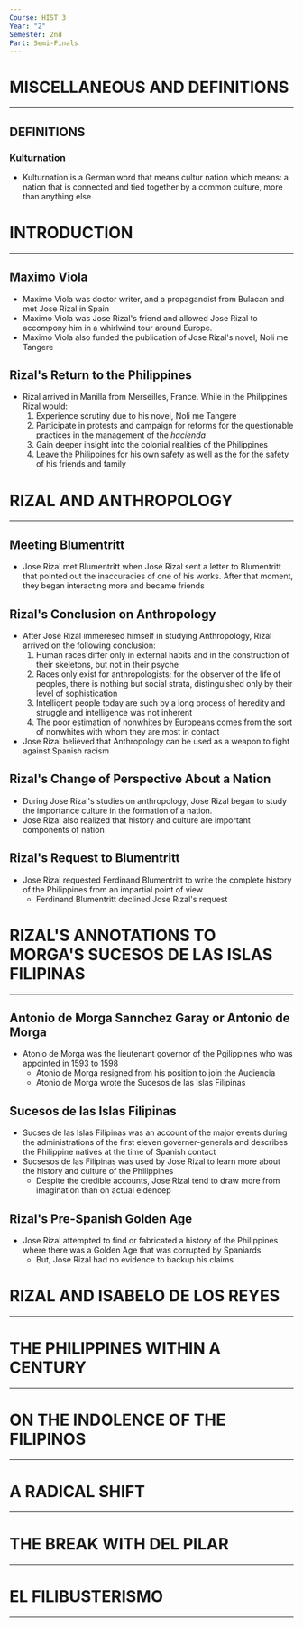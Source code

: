 ```yaml
---
Course: HIST 3
Year: "2"
Semester: 2nd
Part: Semi-Finals
---
```

# MISCELLANEOUS AND DEFINITIONS
---
## DEFINITIONS
### Kulturnation
- Kulturnation is a German word that means cultur nation which means: a nation that is connected and tied together by a common culture, more than anything else
# INTRODUCTION
---
## Maximo Viola
- Maximo Viola was doctor writer, and a propagandist from Bulacan and met Jose Rizal in Spain
- Maximo Viola was Jose Rizal's friend and allowed Jose Rizal to accompony him in a whirlwind tour around Europe.
- Maximo Viola also funded the publication of Jose Rizal's novel, Noli me Tangere
## Rizal's Return to the Philippines
- Rizal arrived in Manilla from Merseilles, France. While in the Philippines Rizal would:
	1. Experience scrutiny due to his novel, Noli me Tangere
	2. Participate in protests and campaign for reforms for the questionable practices in the management of the *hacienda*
	3. Gain deeper insight into the colonial realities of the Philippines
	4. Leave the Philippines for his own safety as well as the for the safety of his friends and family
# RIZAL AND ANTHROPOLOGY
---
## Meeting Blumentritt
- Jose Rizal met Blumentritt when Jose Rizal sent a letter to Blumentritt that pointed out the inaccuracies of one of his works. After that moment, they began interacting more and became friends 
## Rizal's Conclusion  on Anthropology
- After Jose Rizal immeresed himself in studying Anthropology, Rizal arrived on the following conclusion:
	1. Human races differ only in external habits and in the construction of their skeletons, but not in their psyche
	2. Races only exist for anthropologists; for the observer of the life of peoples, there is nothing but social strata, distinguished only by their level of sophistication
	3. Intelligent people today are such by a long process of heredity and struggle and intelligence was not inherent
	4. The poor estimation of nonwhites by Europeans comes from the sort of nonwhites with whom they are most in contact
- Jose Rizal believed that Anthropology can be used as a weapon to fight against Spanish racism
## Rizal's Change of Perspective About a Nation
- During Jose Rizal's studies on anthropology, Jose Rizal began to study the importance culture in the formation of a nation.
- Jose Rizal also realized that history and culture are important components of nation
## Rizal's Request to Blumentritt
- Jose Rizal requested Ferdinand Blumentritt to write the complete history of the Philippines from an impartial point of view
	- Ferdinand Blumentritt declined Jose Rizal's request

# RIZAL'S ANNOTATIONS TO MORGA'S SUCESOS DE LAS ISLAS FILIPINAS
---
## Antonio de Morga Sannchez Garay or Antonio de Morga
- Atonio de Morga was the lieutenant governor of the Pgilippines who was appointed in 1593 to 1598
	- Atonio de Morga resigned from his position to join the Audiencia
	- Atonio de Morga wrote the Sucesos de las Islas Filipinas
## Sucesos de las Islas Filipinas
- Sucses de las Islas Filipinas was an account of the major events during the administrations of the first eleven governer-generals and describes the Philippine natives at the time of Spanish contact
- Sucsesos de las Filipinas was used by Jose Rizal to learn more about the history and culture of the Philippines
	- Despite the credible accounts, Jose Rizal tend to draw more from imagination than on actual eidencep

## Rizal's Pre-Spanish Golden Age
- Jose Rizal attempted to find or fabricated a history of the Philippines where there was a Golden Age that was corrupted by Spaniards
	- But, Jose Rizal had no evidence to backup his claims
# RIZAL AND ISABELO DE LOS REYES
---
# THE PHILIPPINES WITHIN A CENTURY
---
# ON THE INDOLENCE OF THE FILIPINOS
---
# A RADICAL SHIFT
---
# THE BREAK WITH DEL PILAR
---
# EL FILIBUSTERISMO
---
